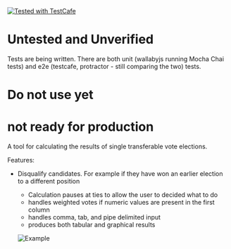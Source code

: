 <a href="https://github.com/DevExpress/testcafe">
    <img alt="Tested with TestCafe" src="https://img.shields.io/badge/tested%20with-TestCafe-2fa4cf.svg">
</a>

# Untested and Unverified

Tests are being written. There are both unit (wallabyjs running Mocha Chai tests) and e2e (testcafe, protractor - still comparing the two) tests.

# Do not use yet

# not ready for production

A tool for calculating the results of single transferable vote elections.

Features:

 - Disqualify candidates. For example if they have won an earlier election to a different position
	- Calculation pauses at ties to allow the user to decided what to do
	- handles weighted votes if numeric values are present in the first column
	- handles comma, tab, and pipe delimited input
	- produces both tabular and graphical results

	![Example](https://raw.github.com/jraller/vote/master/docs/example.png)
